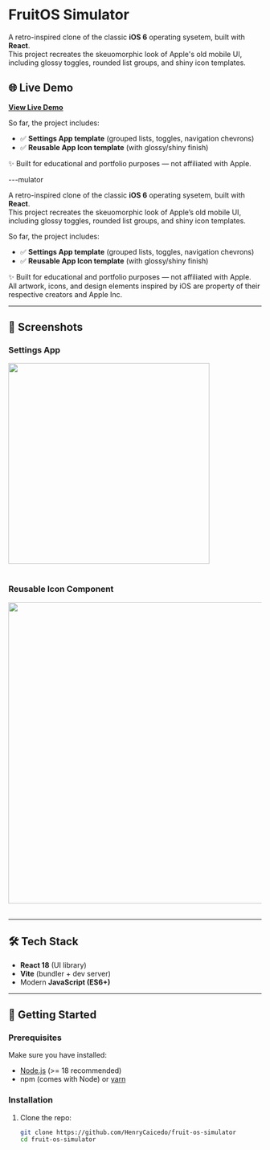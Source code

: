 # FruitOS Simulator

A retro-inspired clone of the classic **iOS 6** operating sysetem, built with **React**.  
This project recreates the skeuomorphic look of Apple's old mobile UI, including glossy toggles, rounded list groups, and shiny icon templates.  

## 🌐 Live Demo
**[View Live Demo](https://fruit-os-simulator-6vkkd7lcu-henrycaicedos-projects.vercel.app/)**

So far, the project includes:
- ✅ **Settings App template** (grouped lists, toggles, navigation chevrons)
- ✅ **Reusable App Icon template** (with glossy/shiny finish)

✨ Built for educational and portfolio purposes — not affiliated with Apple.

---mulator

A retro-inspired clone of the classic **iOS 6** operating sysetem, built with **React**.  
This project recreates the skeuomorphic look of Apple’s old mobile UI, including glossy toggles, rounded list groups, and shiny icon templates.  

So far, the project includes:
- ✅ **Settings App template** (grouped lists, toggles, navigation chevrons)
- ✅ **Reusable App Icon template** (with glossy/shiny finish)

✨ Built for educational and portfolio purposes — not affiliated with Apple.  
All artwork, icons, and design elements inspired by iOS are property of their respective creators and Apple Inc.

---

## 📸 Screenshots

### Settings App
<img src="https://github.com/user-attachments/assets/72504127-2522-49a8-9da3-e5438a483492" width="400" /><br><br>  

### Reusable Icon Component
<img src="https://github.com/user-attachments/assets/d96d7805-3a67-4414-a2f5-d90182943dff" width="600" /><br><br>  


---

## 🛠️ Tech Stack
- **React 18** (UI library)  
- **Vite** (bundler + dev server)  
- Modern **JavaScript (ES6+)**  

---

## 🚀 Getting Started

### Prerequisites
Make sure you have installed:
- [Node.js](https://nodejs.org/) (>= 18 recommended)
- npm (comes with Node) or [yarn](https://yarnpkg.com/)

### Installation
1. Clone the repo:
   ```bash
   git clone https://github.com/HenryCaicedo/fruit-os-simulator
   cd fruit-os-simulator
